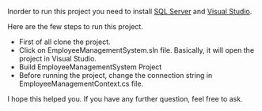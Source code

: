 Inorder to run this project you need to install [SQL Server](https://www.microsoft.com/en-gb/sql-server/sql-server-downloads) and [Visual Studio](https://visualstudio.microsoft.com/).

Here are the few steps to run this project. 

- First of all clone the project. 
- Click on EmployeeManagementSystem.sln file. Basically, it will open the project in Visual Studio.
- Build EmployeeManagementSystem Project
- Before running the project, change the connection string in EmployeeManagementContext.cs file.

I hope this helped you. If you have any further question, feel free to ask.